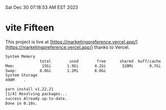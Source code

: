Sat Dec 30 07:18:53 AM EST 2023

# vite Fifteen


This project is live at [https://marketingpreference.vercel.app/](https://marketingpreference.vercel.app/) thanks to Vercel.

```bash
System Memory
               total        used        free      shared  buff/cache   available
Mem:            15Gi       1.9Gi       4.2Gi       320Mi       9.7Gi        13Gi
Swap:          8.0Gi       1.2Mi       8.0Gi
System Storage
498M	.
```
```bash
yarn install v1.22.21
[1/4] Resolving packages...
success Already up-to-date.
Done in 0.10s.
```
